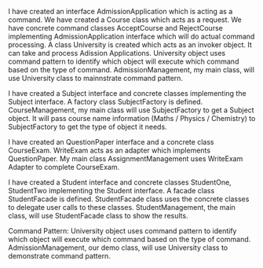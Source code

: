 I have created an interface AdmissionApplication which is acting as a command. We have created a Course class which acts as a request. We have concrete command classes AcceptCourse and RejectCourse implementing AdmissionApplication interface which will do actual command processing. A class University is created which acts as an invoker object. It can take and process Adission Applications.
University object uses command pattern to identify which object will execute which command based on the type of command. AdmissionManagement, my main class, will use University class to mainnstrate command pattern.


I have created a Subject interface and concrete classes implementing the Subject interface. A factory class SubjectFactory is defined.
CourseManagement, my main class will use SubjectFactory to get a Subject object. It will pass course name information (Maths / Physics / Chemistry) to SubjectFactory to get the type of object it needs.

I have created an QuestionPaper interface and a concrete class CourseExam. WriteExam acts as an adapter which implements QuestionPaper. My main class AssignmentManagement uses WriteExam Adapter to complete CourseExam.


I have created a Student interface and concrete classes StudentOne, StudentTwo implementing the Student interface. A facade class StudentFacade is defined.
StudentFacade class uses the concrete classes to delegate user calls to these classes. StudentManagement, the main class, will use StudentFacade class to show the results.

Command Pattern:
University object uses command pattern to identify which object will execute which command based on the type of command. AdmissionManagement, our demo class, will use University class to demonstrate command pattern.
